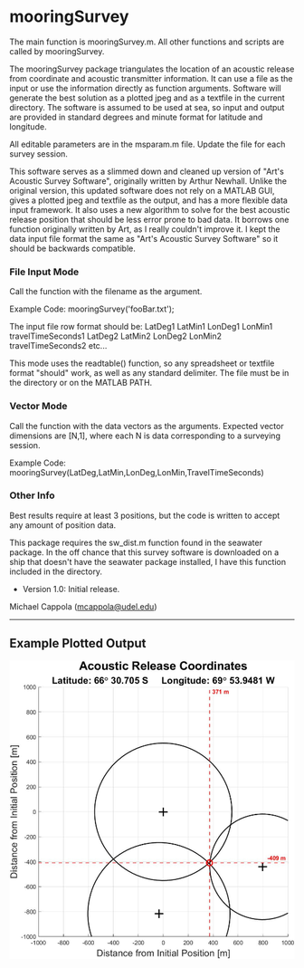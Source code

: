 # mooringSurvey

The main function is mooringSurvey.m. All other functions and scripts are called by mooringSurvey.

The mooringSurvey package triangulates the location of an acoustic release from coordinate and acoustic transmitter information. It can use a file as the input or use the information directly as function arguments. Software will generate the best solution as a plotted jpeg and as a textfile in the current directory. The software is assumed to be used at sea, so input and output are provided in standard degrees and minute format for latitude and longitude. 

All editable parameters are in the msparam.m file. Update the file for each survey session.

This software serves as a slimmed down and cleaned up version of "Art's Acoustic Survey Software", originally written by Arthur Newhall. Unlike the original version, this updated software does not rely on a MATLAB GUI, gives a plotted jpeg and textfile as the output, and has a more flexible data input framework. It also uses a new algorithm to solve for the best acoustic release position that should be less error prone to bad data. It borrows one function originally written by Art, as I really couldn't improve it. I kept the data input file format the same as "Art's Acoustic Survey Software" so it should be backwards compatible.

### File Input Mode
Call the function with the filename as the argument.
 
Example Code: mooringSurvey('fooBar.txt');

The input file row format should be:
LatDeg1 LatMin1 LonDeg1 LonMin1 travelTimeSeconds1
LatDeg2 LatMin2 LonDeg2 LonMin2 travelTimeSeconds2
etc... 

This mode uses the readtable() function, so any spreadsheet or textfile format "should" work, as well as any standard delimiter. The file must be in the directory or on the MATLAB PATH.

### Vector Mode
Call the function with the data vectors as the arguments. Expected vector dimensions are [N,1], where each N is data corresponding to a surveying session.

Example Code: mooringSurvey(LatDeg,LatMin,LonDeg,LonMin,TravelTimeSeconds)

### Other Info
Best results require at least 3 positions, but the code is written to accept any amount of position data. 

This package requires the sw_dist.m function found in the seawater package. In the off chance that this survey software is downloaded on a ship that doesn't have the seawater package installed, I have this function included in the directory. 

- Version 1.0: Initial release.

Michael Cappola (mcappola@udel.edu)

--------------------------------------------
## Example Plotted Output

![Example Plot](https://github.com/mcappola/mooringSurvey/blob/main/example/mooringSurveyResults_20250302_105505.jpg)
